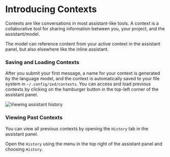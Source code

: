 # Introducing Contexts

Contexts are like conversations in most assistant-like tools. A context is a collaborative tool for sharing information between you, your project, and the assistant/model.

The model can reference content from your active context in the assistant panel, but also elsewhere like the inline assistant.

### Saving and Loading Contexts

After you submit your first message, a name for your context is generated by the language model, and the context is automatically saved to your file system in `~/.config/zed/contexts`. You can access and load previous contexts by clicking on the hamburger button in the top-left corner of the assistant panel.

![Viewing assistant history](https://zed.dev/img/assistant/assistant-history.png)

### Viewing Past Contexts

You can view all previous contexts by opening the `History` tab in the assistant panel.

Open the `History` using the menu in the top right of the assistant panel and choosing `History`.
